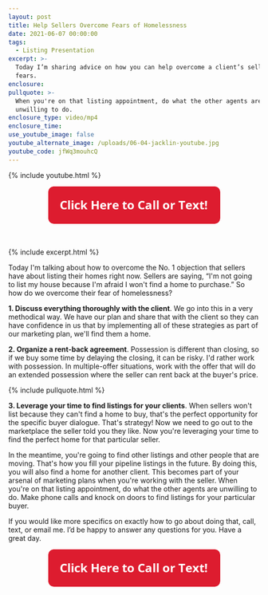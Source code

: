 ```yaml
---
layout: post
title: Help Sellers Overcome Fears of Homelessness
date: 2021-06-07 00:00:00
tags:
  - Listing Presentation
excerpt: >-
  Today I’m sharing advice on how you can help overcome a client’s selling
  fears.
enclosure:
pullquote: >-
  When you're on that listing appointment, do what the other agents are
  unwilling to do.
enclosure_type: video/mp4
enclosure_time:
use_youtube_image: false
youtube_alternate_image: /uploads/06-04-jacklin-youtube.jpg
youtube_code: jfWq3mouhcQ
---
```

{% include youtube.html %}

<center><a href="tel:6306382600"><img width="345" height="75" src="uploads/Button - 345.png" /></a></center>

&nbsp;

{% include excerpt.html %}

Today I'm talking about how to overcome the No. 1 objection that sellers have about listing their homes right now. Sellers are saying, “I'm not going to list my house because I'm afraid I won't find a home to purchase.” So how do we overcome their fear of homelessness?

**1\. Discuss everything thoroughly with the client**. We go into this in a very methodical way. We have our plan and share that with the client so they can have confidence in us that by implementing all of these strategies as part of our marketing plan, we'll find them a home.

**2\. Organize a rent-back agreement**. Possession is different than closing, so if we buy some time by delaying the closing, it can be risky. I'd rather work with possession. In multiple-offer situations, work with the offer that will do an extended possession where the seller can rent back at the buyer's price.

{% include pullquote.html %}

**3\. Leverage your time to find listings for your clients**. When sellers won't list because they can't find a home to buy, that's the perfect opportunity for the specific buyer dialogue. That's strategy\! Now we need to go out to the marketplace the seller told you they like. Now you're leveraging your time to find the perfect home for that particular seller.

In the meantime, you're going to find other listings and other people that are moving. That's how you fill your pipeline listings in the future. By doing this, you will also find a home for another client. This becomes part of your arsenal of marketing plans when you're working with the seller. When you're on that listing appointment, do what the other agents are unwilling to do. Make phone calls and knock on doors to find listings for your particular buyer.

If you would like more specifics on exactly how to go about doing that, call, text, or email me. I’d be happy to answer any questions for you. Have a great day.

<center><a href="tel:6306382600"><img width="345" height="75" src="uploads/Button - 345.png" /></a></center>
